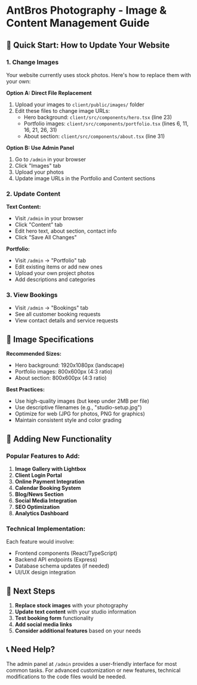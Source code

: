 # AntBros Photography - Image & Content Management Guide

## 🎯 Quick Start: How to Update Your Website

### 1. **Change Images**
Your website currently uses stock photos. Here's how to replace them with your own:

**Option A: Direct File Replacement**
1. Upload your images to `client/public/images/` folder
2. Edit these files to change image URLs:
   - Hero background: `client/src/components/hero.tsx` (line 23)
   - Portfolio images: `client/src/components/portfolio.tsx` (lines 6, 11, 16, 21, 26, 31)
   - About section: `client/src/components/about.tsx` (line 31)

**Option B: Use Admin Panel**
1. Go to `/admin` in your browser
2. Click "Images" tab
3. Upload your photos
4. Update image URLs in the Portfolio and Content sections

### 2. **Update Content**
**Text Content:**
- Visit `/admin` in your browser
- Click "Content" tab
- Edit hero text, about section, contact info
- Click "Save All Changes"

**Portfolio:**
- Visit `/admin` → "Portfolio" tab
- Edit existing items or add new ones
- Upload your own project photos
- Add descriptions and categories

### 3. **View Bookings**
- Visit `/admin` → "Bookings" tab
- See all customer booking requests
- View contact details and service requests

## 📸 Image Specifications

**Recommended Sizes:**
- Hero background: 1920x1080px (landscape)
- Portfolio images: 800x600px (4:3 ratio)
- About section: 800x600px (4:3 ratio)

**Best Practices:**
- Use high-quality images (but keep under 2MB per file)
- Use descriptive filenames (e.g., "studio-setup.jpg")
- Optimize for web (JPG for photos, PNG for graphics)
- Maintain consistent style and color grading

## 🔧 Adding New Functionality

### Popular Features to Add:
1. **Image Gallery with Lightbox**
2. **Client Login Portal**
3. **Online Payment Integration**
4. **Calendar Booking System**
5. **Blog/News Section**
6. **Social Media Integration**
7. **SEO Optimization**
8. **Analytics Dashboard**

### Technical Implementation:
Each feature would involve:
- Frontend components (React/TypeScript)
- Backend API endpoints (Express)
- Database schema updates (if needed)
- UI/UX design integration

## 🚀 Next Steps

1. **Replace stock images** with your photography
2. **Update text content** with your studio information
3. **Test booking form** functionality
4. **Add social media links**
5. **Consider additional features** based on your needs

## 📞 Need Help?

The admin panel at `/admin` provides a user-friendly interface for most common tasks. For advanced customization or new features, technical modifications to the code files would be needed.